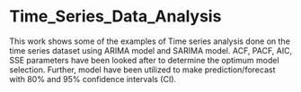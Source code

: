 # Time_Series_Data_Analysis

This work shows some of the examples of Time series analysis done on the time series dataset using ARIMA model and SARIMA model. ACF, PACF, AIC, SSE parameters have been looked after to determine the optimum model selection. Further, model have been utilized to make prediction/forecast with 80% and 95% confidence intervals (CI). 
